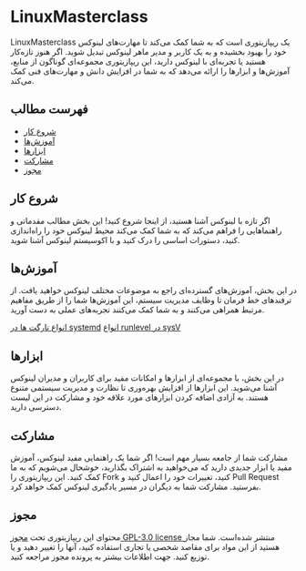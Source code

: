 # LinuxMasterclass

LinuxMasterclass یک ریپازیتوری است که به شما کمک می‌کند تا مهارت‌های لینوکس خود را بهبود بخشیده و به یک کاربر و مدیر ماهر لینوکس تبدیل شوید. اگر هنوز تازه‌کار هستید یا تجربه‌ای با لینوکس دارید، این ریپازیتوری مجموعه‌ای گوناگون از منابع، آموزش‌ها و ابزارها را ارائه می‌دهد که به شما در افزایش دانش و مهارت‌های فنی کمک می‌کند.

## فهرست مطالب

- [شروع کار](#شروع-کار)
- [آموزش‌ها](#آموزش‌ها)
- [ابزارها](#ابزارها)
- [مشارکت](#مشارکت)
- [مجوز](#مجوز)

## شروع کار

اگر تازه با لینوکس آشنا هستید، از اینجا شروع کنید! این بخش مطالب مقدماتی و راهنماهایی را فراهم می‌کند که به شما کمک می‌کند محیط لینوکس خود را راه‌اندازی کنید، دستورات اساسی را درک کنید و با اکوسیستم لینوکس آشنا شوید.

## آموزش‌ها

در این بخش، آموزش‌های گسترده‌ای راجع به موضوعات مختلف لینوکس خواهید یافت. از ترفندهای خط فرمان تا وظایف مدیریت سیستم، این آموزش‌ها شما را از طریق مفاهیم مرتبط همراهی می‌کنند و به شما کمک می‌کنند تجربه‌های عملی به دست آورید.

[انواع تارگت ها در systemd](https://github.com/Aminkomeili/LinuxMasterclass/blob/main/target-type-in-systemd.md)
[انواع  runlevel در sysV](https://github.com/Aminkomeili/LinuxMasterclass/blob/main/runlevels-in-sysv.md)

## ابزارها

در این بخش، با مجموعه‌ای از ابزارها و امکانات مفید برای کاربران و مدیران لینوکس آشنا می‌شوید. این ابزارها از افزایش بهره‌وری تا نظارت و مدیریت سیستمی متنوع هستند. به آزادی اضافه کردن ابزارهای مورد علاقه خود و مشارکت در این لیست دسترسی دارید.

## مشارکت

مشارکت شما از جامعه بسیار مهم است! اگر شما یک راهنمایی مفید لینوکس، آموزش مفید یا ابزار جدیدی دارید که می‌خواهید به اشتراک بگذارید، خوشحال می‌شویم که به ما کمک کنید. این ریپازیتوری را Fork کنید، تغییرات خود را اعمال کنید و Pull Request بفرستید. مشارکت شما به دیگران در مسیر یادگیری لینوکس کمک خواهد کرد.

## مجوز

محتوای این ریپازیتوری تحت [مجوز GPL-3.0 license ](LICENSE) منتشر شده‌است. شما مجاز هستید از این مواد برای مقاصد شخصی یا تجاری استفاده کنید، آنها را تغییر دهید و یا توزیع کنید. جهت اطلاعات بیشتر به پرونده مجوز مراجعه کنید.
